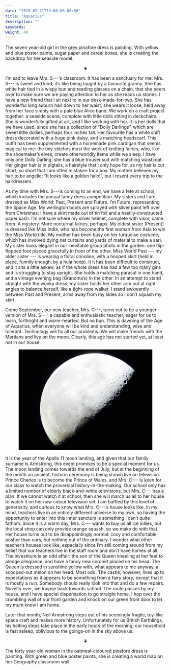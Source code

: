 ```yaml
---
date: "2018-07-21T13:00:00-08:00"
title: "Aquarius"
description: ""
keywords:
weight: 40
---
```


The seven year-old girl in the grey pinafore dress is painting. With yellow and blue poster paints,
sugar paper and cereal boxes, she is creating the backdrop for her seaside model.
<!--more-->

<center>
❦
</center>

I’m sad to leave Mrs. S---’s classroom. It has been a sanctuary for me: Mrs. S--- is sweet and kind;
it’s like being taught by a favourite granny. She has white hair tied in a wispy bun and reading
glasses on a chain, that she peers over to make sure we are paying attention to her as she reads us
stories. I have a new friend that I sit next to in our desk-made-for-two. She has wonderful long
auburn hair down to her waist; she wears it loose, held away from her face simply with a pale blue
Alice band. We work on a craft project together: a seaside scene, complete with little dolls sitting
in deckchairs. She is wonderfully gifted at art, and I like working with her. It is her dolls that
we have used, since she has a collection of “Dolly Darlings”, which are sweet little dollies,
perhaps four inches tall. Her favourite has a white shift dress decorated with a huge pink daisy,
and a matching headscarf. This outfit has been supplemented with a homemade pink cardigan that seems
magical to me: the tiny stitches must the work of knitting fairies, who, like the shoemaker’s elves,
create otherworldly items while we sleep. I have only one Dolly Darling: she has a blue trouser suit
with matching waistcoat. Her ginger hair is in pigtails, a hairstyle that I only hope for, as my
hair is cut short, so short that I am often mistaken for a boy. My mother believes my hair to be
angelic: “It looks like a golden halo!”, but I resent every trip to the hairdressers.

As my time with Mrs. S---is coming to an end, we have a fete at school, which includes the annual
fancy dress competition. My sisters and I are dressed as Miss World: Past, Present and Future. I’m
Future, representing the Space Age. My wellington boots are sprayed with silver paint left over from
Christmas; I have a skirt made out of tin foil and a hastily-constructed paper sash. I’m not sure
where my silver helmet, complete with visor, came from. A mystery. More nocturnal fairies,
perhaps. My oldest sister (Present) is dressed like Miss India, who has become the first woman from
Asia to win the Miss World title. My mother has been busy on her turquoise costume, which has
involved dying net curtains and yards of material to make a sari. My sister looks elegant in our
inevitable group photo in the garden: one flip-flopped foot placed gracefully in front of the
other. Miss World Past --- my older sister --- is wearing a floral crinoline, with a hooped skirt
(held in place, funnily enough, by a hula hoop). It it has been difficult to construct, and it sits
a little askew, as if the whole dress has had a few too many gins and is struggling to stay
upright. She holds a matching parasol in one hand, and a vintage evening bag (Grandma’s) in the
other. In an attempt to stand straight with the wonky dress, my sister holds her other arm out at
right angles to balance herself, like a tight-rope walker. I stand awkwardly between Past and
Present, arms away from my sides so I don’t squash my skirt.

Come September, our new teacher, Mrs. C---, turns out to be a younger version of Mrs. S---: a
capable and enthusiastic teacher, eager for us to learn, forthright and warm-hearted.  But no
bun. This is dawning of the Age of Aquarius, when everyone will be kind and understanding, wise and
tolerant. Technology will fix all our problems. We will make friends with the Martians and live on
the moon. Clearly, this age has not started yet, at least not in our house.

<center>
<img style="max-width:30em;" src="/images/IMG_3373.jpg" alt="The Moon"/>
</center>

It is the year of the Apollo 11 moon landing, and given that our family surname is Armstrong, this
event promises to be a special moment for us. The moon landing comes towards the end of July, but at
the beginning of the month an ancient, historic ceremony is being shown live on television. Prince
Charles is to become the Prince of Wales, and Mrs. C--- is keen for our class to watch the
proverbial history-in-the-making. Our school only has a limited number of elderly black-and-white
televisions, but Mrs. C--- has a plan. If we cannot watch it at school, then she will march us all
to her house to watch it on her new colour television set. I am baffled by this level of generosity,
and curious to know what Mrs. C---’s house looks like. In my mind, teachers live in an entirely
different universe to my own, so having the opportunity to enter into this inner sanctum is
something I can’t quite fathom. Since it is a warm day, Mrs. C--- wants to buy us all ice lollies,
but the local shop can only provide orange squash, so we make do with that. Her house turns out to
be disappointingly normal: cosy and comfortable, posher than ours, but nothing out of the
ordinary. I wonder what other teacher’s houses look like, especially since I’m still coming around
from my belief that our teachers live in the staff room and don’t have homes at all. The investiture
is an odd affair: the son of the Queen kneeling at her feet to pledge allegiance, and have a fancy
new coronet placed on his head. The Queen is dressed in sunshine yellow with, what appears to me
anyway, a scooped-out melon on her head. Most odd. The castle, however, lives up to expectations as
it appears to be something from a fairy story, except that it is mostly a ruin. Somebody should
really look into that and do a few repairs. Novelty over, we traipse back towards school. The route
passes by my house, and I have special dispensation to go straight home. I hop over the crumbling
wall of our front garden and knock on our green front door to let my mum know I am home.

Later that month, Neil Armstrong steps out of his seemingly fragile, toy-like space craft and makes
more history. Unfortunately for us British Earthlings, his halting steps take place in the early
hours of the morning; our household is fast asleep, oblivious to the goings-on in the sky above us.

<center>
❦
</center>

The forty year-old woman in the oatmeal-coloured pinafore dress is painting. With green and blue
poster paints, she is creating a world map on her Geography classroom wall.
